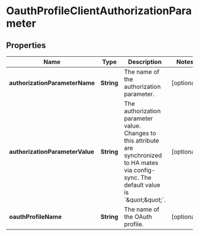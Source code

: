 

# OauthProfileClientAuthorizationParameter


## Properties

| Name | Type | Description | Notes |
|------------ | ------------- | ------------- | -------------|
|**authorizationParameterName** | **String** | The name of the authorization parameter. |  [optional] |
|**authorizationParameterValue** | **String** | The authorization parameter value. Changes to this attribute are synchronized to HA mates via config-sync. The default value is &#x60;\&quot;\&quot;&#x60;. |  [optional] |
|**oauthProfileName** | **String** | The name of the OAuth profile. |  [optional] |



